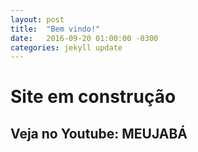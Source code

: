 ```yaml
---
layout: post
title:  "Bem vindo!"
date:   2016-09-20 01:00:00 -0300
categories: jekyll update
---
```


Site em construção
============

Veja no Youtube: MEUJABÁ
-----------
